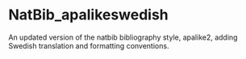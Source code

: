 # NatBib_apalikeswedish
An updated version of the natbib bibliography style, apalike2, adding Swedish translation and formatting conventions.
